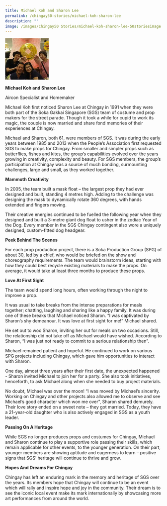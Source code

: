```yaml
---
title: Michael Koh and Sharon Lee
permalink: /chingay50-stories/michael-koh-sharon-lee
description: ""
image: /images/Chingay50 Stories/michael-koh-sharon-lee-50storiesimage.jpg
---
```

![Michael Koh and Sharon Lee](/images/Chingay50%20Stories/michael-koh-sharon-lee-50storiesimage.jpg)

**Michael Koh and Sharon Lee**

Aircon Specialist and Homemaker

Michael Koh first noticed Sharon Lee at Chingay in 1991 when they were both part of the Soka Gakkai Singapore (SGS) team of costume and prop makers for the street parade. Though it took a while for cupid to work its magic, the couple is now married and share fond memories of their experiences at Chingay.

Michael and Sharon, both 61, were members of SGS. It was during the early years between 1985 and 2013 when the People’s Association first requested SGS to make props for Chingay. From smaller and simpler props such as butterflies, fishes and kites, the group’s capabilities evolved over the years growing in creativity, complexity and beauty. For SGS members, the group’s participation at Chingay was a source of much bonding, surmounting challenges, large and small, as they worked together.

**Mammoth Creativity**

In 2005, the team built a mask float – the largest prop they had ever designed and built, standing 4 metres high.  Adding to the challenge was designing the mask to dynamically rotate 360 degrees, with hands extended and fingers moving.

Their creative energies continued to be fuelled the following year when they designed and built a 3-metre giant dog float to usher in the zodiac Year of the Dog.  Every member in the SGS Chingay contingent also wore a uniquely designed, custom-fitted dog headgear.

**Peek Behind The Scenes**

For each prop production project, there is a Soka Production Group (SPG) of about 30, led by a chief, who would be briefed on the show and choreography requirements. The team would brainstorm ideas, starting with how they could best recycle existing materials to make the props. On average, it would take at least three months to produce these props. 

**Love At First Sight**

The team would spend long hours, often working through the night to improve a prop.

It was usual to take breaks from the intense preparations for meals together; chatting, laughing and sharing like a happy family. It was during one of these breaks that Michael noticed Sharon. “I was captivated by Sharon’s shy demeanour. It was love at first sight for me!” Michael shared.   

He set out to woo Sharon, inviting her out for meals on two occasions. Still, the relationship did not take off as Michael would have wished. According to Sharon, “I was just not ready to commit to a serious relationship then”. 

Michael remained patient and hopeful. He continued to work on various SPG projects including Chingay, which gave him opportunities to interact with Sharon. 

One day, almost three years after their first date, the unexpected happened - Sharon invited Michael to join her for a party.  She also took initiatives, henceforth, to ask Michael along when she needed to buy project materials. 

No doubt, Michael was over the moon! “I was moved by Michael’s sincerity. Working on Chingay and other projects also allowed me to observe and see Michael’s good character which won me over”, Sharon shared demurely. Their love story ended on a sweet note – they got married. Today, they have a 21-year-old daughter who is also actively engaged in SGS as a youth leader.

**Passing On A Heritage**

While SGS no longer produces props and costumes for Chingay, Michael and Sharon continue to play a supportive role passing their skills, which remain applicable for other events, to the younger generation. On their part, younger members are showing aptitude and eagerness to learn – positive signs that SGS’ heritage will continue to thrive and grow. 

**Hopes And Dreams For Chingay**

Chingay has left an enduring mark in the memory and heritage of SGS over the years. Its members hope that Chingay will continue to be an event which will rally and inspire hope and joy in the community. Their dream is to see the iconic local event make its mark internationally by showcasing more art performances from around the world.